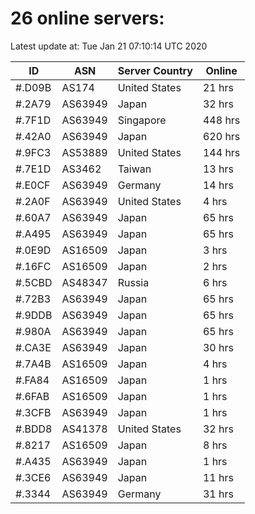 # 26 online servers:

Latest update at: Tue Jan 21 07:10:14 UTC 2020

| ID | ASN | Server Country | Online |
| -- | --- | -------------- | ------ |
| #.D09B | AS174 | United States | 21 hrs |
| #.2A79 | AS63949 | Japan | 32 hrs |
| #.7F1D | AS63949 | Singapore | 448 hrs |
| #.42A0 | AS63949 | Japan | 620 hrs |
| #.9FC3 | AS53889 | United States | 144 hrs |
| #.7E1D | AS3462 | Taiwan | 13 hrs |
| #.E0CF | AS63949 | Germany | 14 hrs |
| #.2A0F | AS63949 | United States | 4 hrs |
| #.60A7 | AS63949 | Japan | 65 hrs |
| #.A495 | AS63949 | Japan | 65 hrs |
| #.0E9D | AS16509 | Japan | 3 hrs |
| #.16FC | AS16509 | Japan | 2 hrs |
| #.5CBD | AS48347 | Russia | 6 hrs |
| #.72B3 | AS63949 | Japan | 65 hrs |
| #.9DDB | AS63949 | Japan | 65 hrs |
| #.980A | AS63949 | Japan | 65 hrs |
| #.CA3E | AS63949 | Japan | 30 hrs |
| #.7A4B | AS16509 | Japan | 4 hrs |
| #.FA84 | AS16509 | Japan | 1 hrs |
| #.6FAB | AS16509 | Japan | 1 hrs |
| #.3CFB | AS63949 | Japan | 1 hrs |
| #.BDD8 | AS41378 | United States | 32 hrs |
| #.8217 | AS16509 | Japan | 8 hrs |
| #.A435 | AS63949 | Japan | 1 hrs |
| #.3CE6 | AS63949 | Japan | 11 hrs |
| #.3344 | AS63949 | Germany | 31 hrs |

